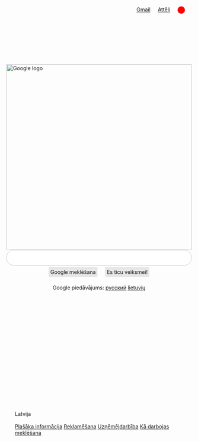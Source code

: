 <html>
<head>
<html lang="lv">
<title>Google</title>
</head>
<style>
.smaller-image {
    width: 500px;
    margin-left: auto;
    margin-right: auto;
    display: block;
    }
.class {
    width: 100px;
    margin-left: auto;
    margin-right: auto;
    display: block;
    }
.searchbar {
    width: 500px;
    border-radius: 20px;
    padding: 10px;
    font-size: 17px;
    border: 1px solid #c4c4c4;
    background: white;
    margin-left: auto;
    margin-right: auto;
    outline: 0;
    }
.font {
    font-family: arial, sans-serif;
    }
#pogas {
    display: flex;
    justify-content: center;
    margin-top: -30px;
}
.poga {
    margin-left: 10px;
    margin-right: 10px;
    padding: 5px 5px;
    cursor: pointer;
    background: rgb(231, 231, 231);
    border-radius: 4px;
}
    }
body {
    margin: 0;
}
body {
}
#topright {
    display: flex;
    justify-content: flex-end;
    margin-top: 15px;
}
#topright a {
    margin-right: 20px;
}
#topright a.image {
    width: 20px;
    height: 20px;
    background: red;
    border-radius: 10px;
}
#offers {
    text-align: center;
    margin-top: 20px;
}
#leja {
    margin-left: 25px;
}
#lejassaturs {
}
</style>

<body>
    <div id="topright">
        <a
class="toplink" href="">Gmail</a>
        <a
class="toplink" href="">Attēli</a>
        <a class="image"></a>
    </div>

<br>
<br>
<br>
<br>
<br>
<br>
<br>
<br>
<img class="smaller-image img-align" src="https://upload.wikimedia.org/wikipedia/commons/thumb/2/2f/Google_2015_logo.svg/1200px-Google_2015_logo.svg.png" alt="Google logo">

<center><input type="search" name="q" placeholder="" class="searchbar"></center>
<br>
<br>
    <div id="pogas">
<div class="poga">
Google meklēšana
    </div>
    <div class="poga">
Es ticu veiksmei!
    </div>
        </div>
        </div>

<div id="offers">
Google piedāvājums: <a
href="">русский</a> <a href="">lietuvių</a>
            </div>
<br>
<br>
<br>
<br>
<br>
<br>
<br>
<br>
<br>
<br>
<br>
<br>
<br>
<br>
<br>
<br>
<br>
<br>
<br>
<div id="leja">
    <div id="lejassaturs">
    Latvija
    </div>
    <div id="lejassaturs">
<br>
<a href="">Plašāka informācija</a>
<a href="">Reklamēšana</a>
<a href="">Uzņēmējdarbība</a>
<a href="">Kā darbojas meklēšana</a>
        </div>
        </div> 
</body>

</html>
